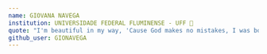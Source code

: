 ```yaml
---
name: GIOVANA NAVEGA
institution: UNIVERSIDADE FEDERAL FLUMINENSE - UFF 🚩 
quote: "I'm beautiful in my way, 'Cause God makes no mistakes, I was born this way!"
github_user: GIONAVEGA
---
```

